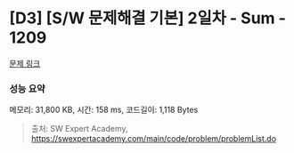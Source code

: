# [D3] [S/W 문제해결 기본] 2일차 - Sum - 1209 

[문제 링크](https://swexpertacademy.com/main/code/problem/problemDetail.do?contestProbId=AV13_BWKACUCFAYh) 

### 성능 요약

메모리: 31,800 KB, 시간: 158 ms, 코드길이: 1,118 Bytes



> 출처: SW Expert Academy, https://swexpertacademy.com/main/code/problem/problemList.do